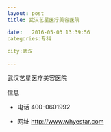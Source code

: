 ```yaml
--- 
layout: post 
title: 武汉艺星医疗美容医院

date:   2016-05-03 13:39:56 
categories:专科
  
city:武汉
  
--- 
```

   
武汉艺星医疗美容医院

信息
 - 电话 400-0601992

 - 网址 http://www.whyestar.com


